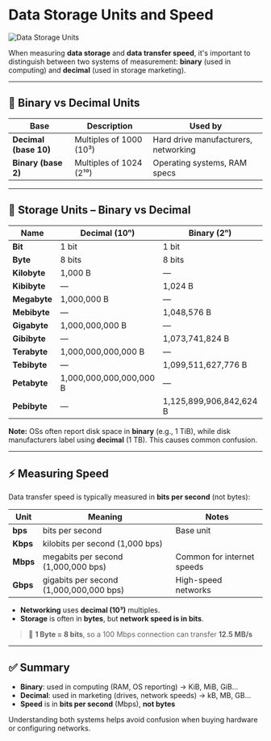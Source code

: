 # Data Storage Units and Speed

![Data Storage Units](https://media.brainly.com.br/image/rs:fill/w:1080/q:75/plain/https://pt-static.z-dn.net/files/df1/0d7fa0381f8291cb4cf6bd33f01dc371.png)

When measuring **data storage** and **data transfer speed**, it's important to distinguish between two systems of measurement: **binary** (used in computing) and **decimal** (used in storage marketing).

---

## 🔢 Binary vs Decimal Units

| Base | Description       | Used by        |
|------|-------------------|----------------|
| **Decimal (base 10)** | Multiples of 1000 (10³) | Hard drive manufacturers, networking |
| **Binary (base 2)**   | Multiples of 1024 (2¹⁰) | Operating systems, RAM specs         |

---

## 🧮 Storage Units – Binary vs Decimal

| Name        | Decimal (10ⁿ) | Binary (2ⁿ) | Abbreviation |
|-------------|----------------|----------------|---------------|
| **Bit**     | 1 bit          | 1 bit          | `b`           |
| **Byte**    | 8 bits         | 8 bits         | `B`           |
| **Kilobyte** | 1,000 B        | —              | `kB`          |
| **Kibibyte** | —              | 1,024 B        | `KiB`         |
| **Megabyte** | 1,000,000 B    | —              | `MB`          |
| **Mebibyte** | —              | 1,048,576 B    | `MiB`         |
| **Gigabyte** | 1,000,000,000 B | —             | `GB`          |
| **Gibibyte** | —              | 1,073,741,824 B | `GiB`        |
| **Terabyte** | 1,000,000,000,000 B | —         | `TB`          |
| **Tebibyte** | —              | 1,099,511,627,776 B | `TiB`    |
| **Petabyte** | 1,000,000,000,000,000 B | —      | `PB`          |
| **Pebibyte** | —              | 1,125,899,906,842,624 B | `PiB`  |

**Note:** OSs often report disk space in **binary** (e.g., 1 TiB), while disk manufacturers label using **decimal** (1 TB). This causes common confusion.

---

## ⚡ Measuring Speed

Data transfer speed is typically measured in **bits per second** (not bytes):

| Unit         | Meaning                     | Notes                      |
|--------------|-----------------------------|----------------------------|
| **bps**      | bits per second              | Base unit                  |
| **Kbps**     | kilobits per second (1,000 bps) |                           |
| **Mbps**     | megabits per second (1,000,000 bps) | Common for internet speeds |
| **Gbps**     | gigabits per second (1,000,000,000 bps) | High-speed networks       |

- **Networking** uses **decimal (10³)** multiples.
- **Storage** is often in **bytes**, but **network speed is in bits**.

> 🔁 **1 Byte = 8 bits**, so a 100 Mbps connection can transfer **12.5 MB/s**

---

## ✅ Summary

- **Binary**: used in computing (RAM, OS reporting) → KiB, MiB, GiB...
- **Decimal**: used in marketing (drives, network speeds) → kB, MB, GB...
- **Speed** is in **bits per second** (Mbps), **not bytes**

Understanding both systems helps avoid confusion when buying hardware or configuring networks.


